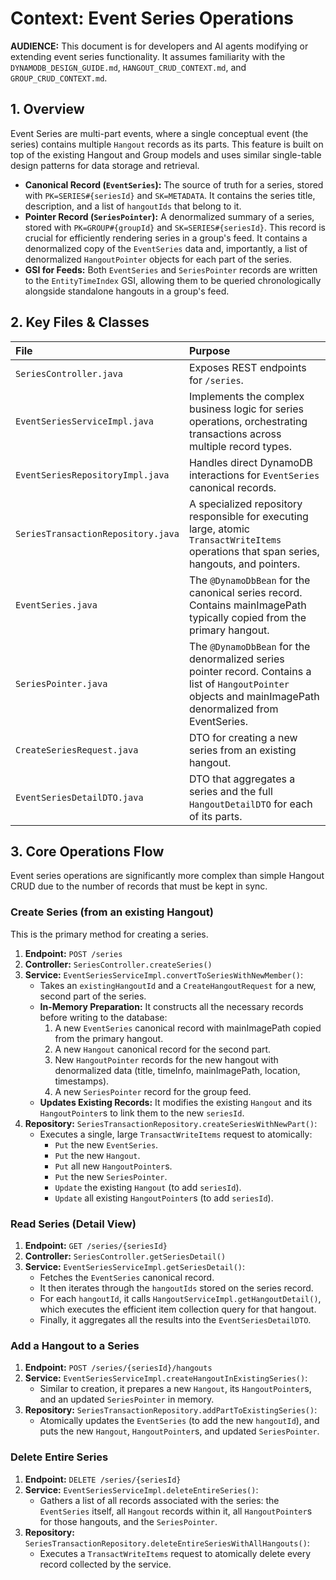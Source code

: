 # Context: Event Series Operations

**AUDIENCE:** This document is for developers and AI agents modifying or extending event series functionality. It assumes familiarity with the `DYNAMODB_DESIGN_GUIDE.md`, `HANGOUT_CRUD_CONTEXT.md`, and `GROUP_CRUD_CONTEXT.md`.

## 1. Overview

Event Series are multi-part events, where a single conceptual event (the series) contains multiple `Hangout` records as its parts. This feature is built on top of the existing Hangout and Group models and uses similar single-table design patterns for data storage and retrieval.

- **Canonical Record (`EventSeries`):** The source of truth for a series, stored with `PK=SERIES#{seriesId}` and `SK=METADATA`. It contains the series title, description, and a list of `hangoutIds` that belong to it.
- **Pointer Record (`SeriesPointer`):** A denormalized summary of a series, stored with `PK=GROUP#{groupId}` and `SK=SERIES#{seriesId}`. This record is crucial for efficiently rendering series in a group's feed. It contains a denormalized copy of the `EventSeries` data and, importantly, a list of denormalized `HangoutPointer` objects for each part of the series.
- **GSI for Feeds:** Both `EventSeries` and `SeriesPointer` records are written to the `EntityTimeIndex` GSI, allowing them to be queried chronologically alongside standalone hangouts in a group's feed.

## 2. Key Files & Classes

| File | Purpose |
| :--- | :--- |
| `SeriesController.java` | Exposes REST endpoints for `/series`. |
| `EventSeriesServiceImpl.java` | Implements the complex business logic for series operations, orchestrating transactions across multiple record types. |
| `EventSeriesRepositoryImpl.java` | Handles direct DynamoDB interactions for `EventSeries` canonical records. |
| `SeriesTransactionRepository.java` | A specialized repository responsible for executing large, atomic `TransactWriteItems` operations that span series, hangouts, and pointers. |
| `EventSeries.java` | The `@DynamoDbBean` for the canonical series record. Contains mainImagePath typically copied from the primary hangout. |
| `SeriesPointer.java` | The `@DynamoDbBean` for the denormalized series pointer record. Contains a list of `HangoutPointer` objects and mainImagePath denormalized from EventSeries. |
| `CreateSeriesRequest.java` | DTO for creating a new series from an existing hangout. |
| `EventSeriesDetailDTO.java` | DTO that aggregates a series and the full `HangoutDetailDTO` for each of its parts. |

## 3. Core Operations Flow

Event series operations are significantly more complex than simple Hangout CRUD due to the number of records that must be kept in sync.

### Create Series (from an existing Hangout)

This is the primary method for creating a series.

1.  **Endpoint:** `POST /series`
2.  **Controller:** `SeriesController.createSeries()`
3.  **Service:** `EventSeriesServiceImpl.convertToSeriesWithNewMember()`:
    *   Takes an `existingHangoutId` and a `CreateHangoutRequest` for a new, second part of the series.
    *   **In-Memory Preparation:** It constructs all the necessary records before writing to the database:
        1.  A new `EventSeries` canonical record with mainImagePath copied from the primary hangout.
        2.  A new `Hangout` canonical record for the second part.
        3.  New `HangoutPointer` records for the new hangout with denormalized data (title, timeInfo, mainImagePath, location, timestamps).
        4.  A new `SeriesPointer` record for the group feed.
    *   **Updates Existing Records:** It modifies the existing `Hangout` and its `HangoutPointer`s to link them to the new `seriesId`.
4.  **Repository:** `SeriesTransactionRepository.createSeriesWithNewPart()`:
    *   Executes a single, large `TransactWriteItems` request to atomically:
        *   `Put` the new `EventSeries`.
        *   `Put` the new `Hangout`.
        *   `Put` all new `HangoutPointer`s.
        *   `Put` the new `SeriesPointer`.
        *   `Update` the existing `Hangout` (to add `seriesId`).
        *   `Update` all existing `HangoutPointer`s (to add `seriesId`).

### Read Series (Detail View)

1.  **Endpoint:** `GET /series/{seriesId}`
2.  **Controller:** `SeriesController.getSeriesDetail()`
3.  **Service:** `EventSeriesServiceImpl.getSeriesDetail()`:
    *   Fetches the `EventSeries` canonical record.
    *   It then iterates through the `hangoutIds` stored on the series record.
    *   For each `hangoutId`, it calls `HangoutServiceImpl.getHangoutDetail()`, which executes the efficient item collection query for that hangout.
    *   Finally, it aggregates all the results into the `EventSeriesDetailDTO`.

### Add a Hangout to a Series

1.  **Endpoint:** `POST /series/{seriesId}/hangouts`
2.  **Service:** `EventSeriesServiceImpl.createHangoutInExistingSeries()`:
    *   Similar to creation, it prepares a new `Hangout`, its `HangoutPointer`s, and an updated `SeriesPointer` in memory.
3.  **Repository:** `SeriesTransactionRepository.addPartToExistingSeries()`:
    *   Atomically updates the `EventSeries` (to add the new `hangoutId`), and puts the new `Hangout`, `HangoutPointer`s, and updated `SeriesPointer`.

### Delete Entire Series

1.  **Endpoint:** `DELETE /series/{seriesId}`
2.  **Service:** `EventSeriesServiceImpl.deleteEntireSeries()`:
    *   Gathers a list of all records associated with the series: the `EventSeries` itself, all `Hangout` records within it, all `HangoutPointer`s for those hangouts, and the `SeriesPointer`.
3.  **Repository:** `SeriesTransactionRepository.deleteEntireSeriesWithAllHangouts()`:
    *   Executes a `TransactWriteItems` request to atomically delete every record collected by the service.
